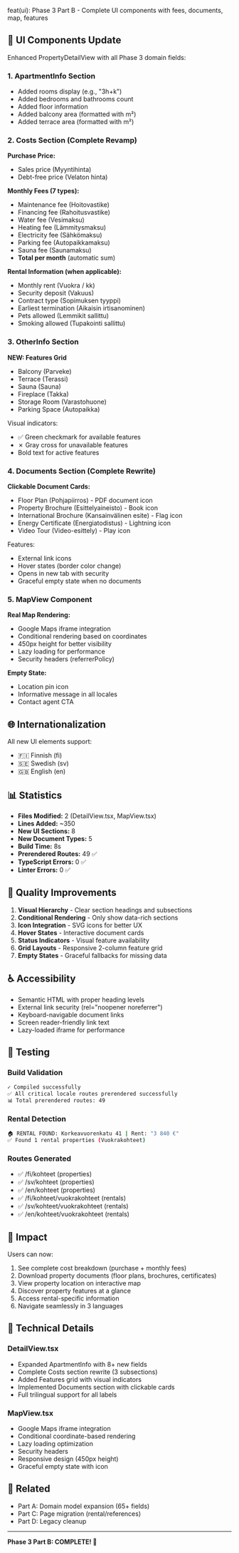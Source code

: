 feat(ui): Phase 3 Part B - Complete UI components with fees, documents, map, features

## 🎨 UI Components Update

Enhanced PropertyDetailView with all Phase 3 domain fields:

### 1. ApartmentInfo Section
- Added rooms display (e.g., "3h+k")
- Added bedrooms and bathrooms count
- Added floor information
- Added balcony area (formatted with m²)
- Added terrace area (formatted with m²)

### 2. Costs Section (Complete Revamp)
**Purchase Price:**
- Sales price (Myyntihinta)
- Debt-free price (Velaton hinta)

**Monthly Fees (7 types):**
- Maintenance fee (Hoitovastike)
- Financing fee (Rahoitusvastike)
- Water fee (Vesimaksu)
- Heating fee (Lämmitysmaksu)
- Electricity fee (Sähkömaksu)
- Parking fee (Autopaikkamaksu)
- Sauna fee (Saunamaksu)
- **Total per month** (automatic sum)

**Rental Information (when applicable):**
- Monthly rent (Vuokra / kk)
- Security deposit (Vakuus)
- Contract type (Sopimuksen tyyppi)
- Earliest termination (Aikaisin irtisanominen)
- Pets allowed (Lemmikit sallittu)
- Smoking allowed (Tupakointi sallittu)

### 3. OtherInfo Section
**NEW: Features Grid**
- Balcony (Parveke)
- Terrace (Terassi)
- Sauna (Sauna)
- Fireplace (Takka)
- Storage Room (Varastohuone)
- Parking Space (Autopaikka)

Visual indicators:
- ✅ Green checkmark for available features
- ✗ Gray cross for unavailable features
- Bold text for active features

### 4. Documents Section (Complete Rewrite)
**Clickable Document Cards:**
- Floor Plan (Pohjapiirros) - PDF document icon
- Property Brochure (Esittelyaineisto) - Book icon
- International Brochure (Kansainvälinen esite) - Flag icon
- Energy Certificate (Energiatodistus) - Lightning icon
- Video Tour (Video-esittely) - Play icon

Features:
- External link icons
- Hover states (border color change)
- Opens in new tab with security
- Graceful empty state when no documents

### 5. MapView Component
**Real Map Rendering:**
- Google Maps iframe integration
- Conditional rendering based on coordinates
- 450px height for better visibility
- Lazy loading for performance
- Security headers (referrerPolicy)

**Empty State:**
- Location pin icon
- Informative message in all locales
- Contact agent CTA

## 🌐 Internationalization

All new UI elements support:
- 🇫🇮 Finnish (fi)
- 🇸🇪 Swedish (sv)
- 🇬🇧 English (en)

## 📊 Statistics

- **Files Modified:** 2 (DetailView.tsx, MapView.tsx)
- **Lines Added:** ~350
- **New UI Sections:** 8
- **New Document Types:** 5
- **Build Time:** 8s
- **Prerendered Routes:** 49 ✅
- **TypeScript Errors:** 0 ✅
- **Linter Errors:** 0 ✅

## 🎯 Quality Improvements

1. **Visual Hierarchy** - Clear section headings and subsections
2. **Conditional Rendering** - Only show data-rich sections
3. **Icon Integration** - SVG icons for better UX
4. **Hover States** - Interactive document cards
5. **Status Indicators** - Visual feature availability
6. **Grid Layouts** - Responsive 2-column feature grid
7. **Empty States** - Graceful fallbacks for missing data

## ♿ Accessibility

- Semantic HTML with proper heading levels
- External link security (rel="noopener noreferrer")
- Keyboard-navigable document links
- Screen reader-friendly link text
- Lazy-loaded iframe for performance

## 🧪 Testing

### Build Validation
```bash
✓ Compiled successfully
✅ All critical locale routes prerendered successfully
📊 Total prerendered routes: 49
```

### Rental Detection
```bash
🏠 RENTAL FOUND: Korkeavuorenkatu 41 | Rent: "3 840 €"
✅ Found 1 rental properties (Vuokrakohteet)
```

### Routes Generated
- ✅ /fi/kohteet (properties)
- ✅ /sv/kohteet (properties)
- ✅ /en/kohteet (properties)
- ✅ /fi/kohteet/vuokrakohteet (rentals)
- ✅ /sv/kohteet/vuokrakohteet (rentals)
- ✅ /en/kohteet/vuokrakohteet (rentals)

## 🚀 Impact

Users can now:
1. See complete cost breakdown (purchase + monthly fees)
2. Download property documents (floor plans, brochures, certificates)
3. View property location on interactive map
4. Discover property features at a glance
5. Access rental-specific information
6. Navigate seamlessly in 3 languages

## 📝 Technical Details

### DetailView.tsx
- Expanded ApartmentInfo with 8+ new fields
- Complete Costs section rewrite (3 subsections)
- Added Features grid with visual indicators
- Implemented Documents section with clickable cards
- Full trilingual support for all labels

### MapView.tsx
- Google Maps iframe integration
- Conditional coordinate-based rendering
- Lazy loading optimization
- Security headers
- Responsive design (450px height)
- Graceful empty state with icon

## 🔗 Related

- Part A: Domain model expansion (65+ fields)
- Part C: Page migration (rental/references)
- Part D: Legacy cleanup

---

**Phase 3 Part B: COMPLETE! 🎉**

